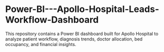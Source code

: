 # Power-BI---Apollo-Hospital-Leads-Workflow-Dashboard
This repository contains a Power BI dashboard built for Apollo Hospital to analyze patient workflow, diagnosis trends, doctor allocation, bed occupancy, and financial insights.
